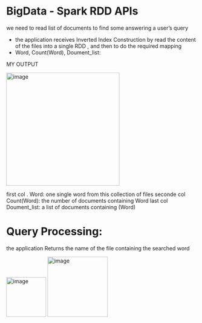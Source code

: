 # BigData - Spark RDD APIs

we need to read list of documents to find some answering a user’s query

* the application receives Inverted Index Construction by read the content of the files into a single RDD , and then to do the required mapping 
* Word, Count(Word), Doument_list:


MY OUTPUT 

<img width="299" alt="image" src="https://user-images.githubusercontent.com/100388300/196514048-0ca7242f-21f8-414c-8765-b7ea84e25a92.png">

first col . Word: one single word from this collection of files
seconde col Count(Word): the number of documents containing Word
last col Doument_list: a list of documents containing (Word)


# Query Processing: 

the application Returns the name of the file containing the searched word

<img width="105" alt="image" src="https://user-images.githubusercontent.com/100388300/196519209-c1e38ca1-e9e7-4365-8eff-ccb6165885d0.png">
<img width="159" alt="image" src="https://user-images.githubusercontent.com/100388300/196519246-e7224c9e-d31f-41b7-86f5-b44cf5e43b96.png">

